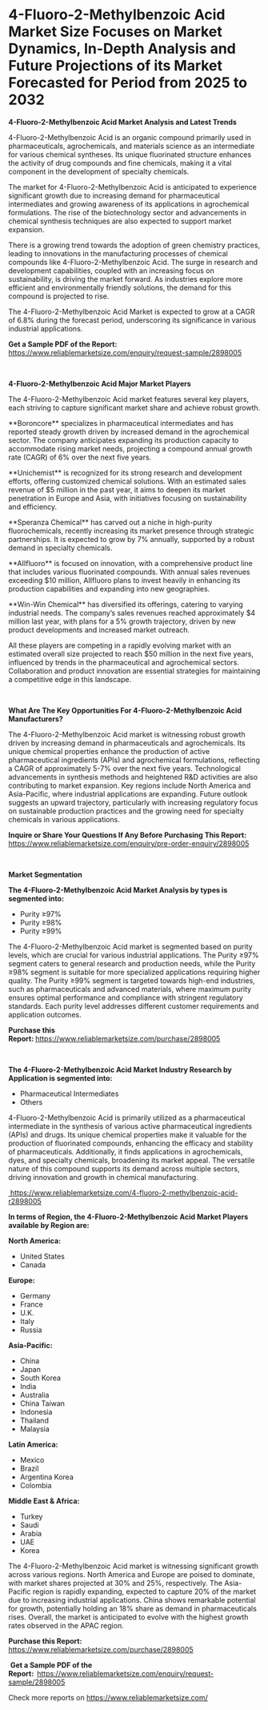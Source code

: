 <p><h1>4-Fluoro-2-Methylbenzoic Acid Market Size Focuses on Market Dynamics, In-Depth Analysis and Future Projections of its Market Forecasted for Period from 2025 to 2032</h1></p><p><strong>4-Fluoro-2-Methylbenzoic Acid Market Analysis and Latest Trends</strong></p>
<p><p>4-Fluoro-2-Methylbenzoic Acid is an organic compound primarily used in pharmaceuticals, agrochemicals, and materials science as an intermediate for various chemical syntheses. Its unique fluorinated structure enhances the activity of drug compounds and fine chemicals, making it a vital component in the development of specialty chemicals.</p><p>The market for 4-Fluoro-2-Methylbenzoic Acid is anticipated to experience significant growth due to increasing demand for pharmaceutical intermediates and growing awareness of its applications in agrochemical formulations. The rise of the biotechnology sector and advancements in chemical synthesis techniques are also expected to support market expansion. </p><p>There is a growing trend towards the adoption of green chemistry practices, leading to innovations in the manufacturing processes of chemical compounds like 4-Fluoro-2-Methylbenzoic Acid. The surge in research and development capabilities, coupled with an increasing focus on sustainability, is driving the market forward. As industries explore more efficient and environmentally friendly solutions, the demand for this compound is projected to rise.</p><p>The 4-Fluoro-2-Methylbenzoic Acid Market is expected to grow at a CAGR of 6.8% during the forecast period, underscoring its significance in various industrial applications.</p></p>
<p><strong>Get a Sample PDF of the Report:&nbsp;</strong> <a href="https://www.reliablemarketsize.com/enquiry/request-sample/2898005?utm_campaign=3217&utm_medium=2&utm_source=Github&utm_content=ia&utm_term=15032025&utm_id=4-fluoro-2-methylbenzoic-acid">https://www.reliablemarketsize.com/enquiry/request-sample/2898005</a></p>
<p>&nbsp;</p>
<p><strong>4-Fluoro-2-Methylbenzoic Acid Major Market Players</strong></p>
<p><p>The 4-Fluoro-2-Methylbenzoic Acid market features several key players, each striving to capture significant market share and achieve robust growth. </p><p>**Boroncore** specializes in pharmaceutical intermediates and has reported steady growth driven by increased demand in the agrochemical sector. The company anticipates expanding its production capacity to accommodate rising market needs, projecting a compound annual growth rate (CAGR) of 6% over the next five years.</p><p>**Unichemist** is recognized for its strong research and development efforts, offering customized chemical solutions. With an estimated sales revenue of $5 million in the past year, it aims to deepen its market penetration in Europe and Asia, with initiatives focusing on sustainability and efficiency.</p><p>**Speranza Chemical** has carved out a niche in high-purity fluorochemicals, recently increasing its market presence through strategic partnerships. It is expected to grow by 7% annually, supported by a robust demand in specialty chemicals.</p><p>**AIIfluoro** is focused on innovation, with a comprehensive product line that includes various fluorinated compounds. With annual sales revenues exceeding $10 million, AIIfluoro plans to invest heavily in enhancing its production capabilities and expanding into new geographies.</p><p>**Win-Win Chemical** has diversified its offerings, catering to varying industrial needs. The company’s sales revenues reached approximately $4 million last year, with plans for a 5% growth trajectory, driven by new product developments and increased market outreach.</p><p>All these players are competing in a rapidly evolving market with an estimated overall size projected to reach $50 million in the next five years, influenced by trends in the pharmaceutical and agrochemical sectors. Collaboration and product innovation are essential strategies for maintaining a competitive edge in this landscape.</p></p>
<p>&nbsp;</p>
<p><strong>What Are The Key Opportunities For 4-Fluoro-2-Methylbenzoic Acid Manufacturers?</strong></p>
<p><p>The 4-Fluoro-2-Methylbenzoic Acid market is witnessing robust growth driven by increasing demand in pharmaceuticals and agrochemicals. Its unique chemical properties enhance the production of active pharmaceutical ingredients (APIs) and agrochemical formulations, reflecting a CAGR of approximately 5-7% over the next five years. Technological advancements in synthesis methods and heightened R&D activities are also contributing to market expansion. Key regions include North America and Asia-Pacific, where industrial applications are expanding. Future outlook suggests an upward trajectory, particularly with increasing regulatory focus on sustainable production practices and the growing need for specialty chemicals in various applications.</p></p>
<p><strong>Inquire or Share Your Questions If Any Before Purchasing This Report:</strong> <a href="https://www.reliablemarketsize.com/enquiry/pre-order-enquiry/2898005?utm_campaign=3217&utm_medium=2&utm_source=Github&utm_content=ia&utm_term=15032025&utm_id=4-fluoro-2-methylbenzoic-acid">https://www.reliablemarketsize.com/enquiry/pre-order-enquiry/2898005</a></p>
<p>&nbsp;</p>
<p><strong>Market Segmentation</strong></p>
<p><strong>The 4-Fluoro-2-Methylbenzoic Acid Market Analysis by types is segmented into:</strong></p>
<p><ul><li>Purity ≥97%</li><li>Purity ≥98%</li><li>Purity ≥99%</li></ul></p>
<p><p>The 4-Fluoro-2-Methylbenzoic Acid market is segmented based on purity levels, which are crucial for various industrial applications. The Purity ≥97% segment caters to general research and production needs, while the Purity ≥98% segment is suitable for more specialized applications requiring higher quality. The Purity ≥99% segment is targeted towards high-end industries, such as pharmaceuticals and advanced materials, where maximum purity ensures optimal performance and compliance with stringent regulatory standards. Each purity level addresses different customer requirements and application outcomes.</p></p>
<p><strong>Purchase this Report:&nbsp;</strong><a href="https://www.reliablemarketsize.com/purchase/2898005?utm_campaign=3217&utm_medium=2&utm_source=Github&utm_content=ia&utm_term=15032025&utm_id=4-fluoro-2-methylbenzoic-acid">https://www.reliablemarketsize.com/purchase/2898005</a></p>
<p>&nbsp;</p>
<p><strong>The 4-Fluoro-2-Methylbenzoic Acid Market Industry Research by Application is segmented into:</strong></p>
<p><ul><li>Pharmaceutical Intermediates</li><li>Others</li></ul></p>
<p><p>4-Fluoro-2-Methylbenzoic Acid is primarily utilized as a pharmaceutical intermediate in the synthesis of various active pharmaceutical ingredients (APIs) and drugs. Its unique chemical properties make it valuable for the production of fluorinated compounds, enhancing the efficacy and stability of pharmaceuticals. Additionally, it finds applications in agrochemicals, dyes, and specialty chemicals, broadening its market appeal. The versatile nature of this compound supports its demand across multiple sectors, driving innovation and growth in chemical manufacturing.</p></p>
<p><a href="https://www.reliablemarketsize.com/4-fluoro-2-methylbenzoic-acid-r2898005?utm_campaign=3217&utm_medium=2&utm_source=Github&utm_content=ia&utm_term=15032025&utm_id=4-fluoro-2-methylbenzoic-acid">&nbsp;https://www.reliablemarketsize.com/4-fluoro-2-methylbenzoic-acid-r2898005</a></p>
<p><strong>In terms of Region, the 4-Fluoro-2-Methylbenzoic Acid Market Players available by Region are:</strong></p>
<p>
    <p> <strong> North America: </strong>
        <ul>
            <li>United States</li>
            <li>Canada</li>
        </ul>
        </p> 
    <p> <strong> Europe: </strong>
        <ul>
            <li>Germany</li>
            <li>France</li>
            <li>U.K.</li>
            <li>Italy</li>
            <li>Russia</li>
        </ul>
        </p> 
    <p> <strong> Asia-Pacific: </strong>
        <ul>
            <li>China</li>
            <li>Japan</li>
            <li>South Korea</li>
            <li>India</li>
            <li>Australia</li>
            <li>China Taiwan</li>
            <li>Indonesia</li>
            <li>Thailand</li>
            <li>Malaysia</li>
        </ul>
        </p> 
    <p> <strong> Latin America: </strong>
        <ul>
            <li>Mexico</li>
            <li>Brazil</li>
            <li>Argentina Korea</li>
            <li>Colombia</li>
        </ul>
        </p> 
    <p> <strong> Middle East & Africa: </strong>
        <ul>
            <li>Turkey</li>
            <li>Saudi</li>
            <li>Arabia</li>
            <li>UAE</li>
            <li>Korea</li>
        </ul>
    </p>
    </p>
<p><p>The 4-Fluoro-2-Methylbenzoic Acid market is witnessing significant growth across various regions. North America and Europe are poised to dominate, with market shares projected at 30% and 25%, respectively. The Asia-Pacific region is rapidly expanding, expected to capture 20% of the market due to increasing industrial applications. China shows remarkable potential for growth, potentially holding an 18% share as demand in pharmaceuticals rises. Overall, the market is anticipated to evolve with the highest growth rates observed in the APAC region.</p></p>
<p><strong>Purchase this Report: </strong><a href="https://www.reliablemarketsize.com/purchase/2898005?utm_campaign=3217&utm_medium=2&utm_source=Github&utm_content=ia&utm_term=15032025&utm_id=4-fluoro-2-methylbenzoic-acid">https://www.reliablemarketsize.com/purchase/2898005</a></p>
<p>&nbsp;<strong>Get a Sample PDF of the Report:&nbsp;&nbsp;</strong><a href="https://www.reliablemarketsize.com/enquiry/request-sample/2898005?utm_campaign=3217&utm_medium=2&utm_source=Github&utm_content=ia&utm_term=15032025&utm_id=4-fluoro-2-methylbenzoic-acid">https://www.reliablemarketsize.com/enquiry/request-sample/2898005</a></p>
<p><strong></strong></p>
<p>Check more reports on <a href="https://www.reliablemarketsize.com/?utm_campaign=3217&utm_medium=2&utm_source=Github&utm_content=ia&utm_term=15032025&utm_id=4-fluoro-2-methylbenzoic-acid">https://www.reliablemarketsize.com/</a></p>